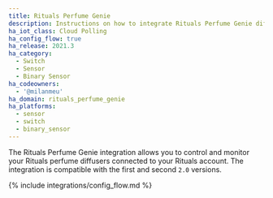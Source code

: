 ```yaml
---
title: Rituals Perfume Genie
description: Instructions on how to integrate Rituals Perfume Genie diffusers within Home Assistant.
ha_iot_class: Cloud Polling
ha_config_flow: true
ha_release: 2021.3
ha_category:
  - Switch
  - Sensor
  - Binary Sensor
ha_codeowners:
  - '@milanmeu'
ha_domain: rituals_perfume_genie
ha_platforms:
  - sensor
  - switch
  - binary_sensor
---
```


The Rituals Perfume Genie integration allows you to control and monitor your Rituals perfume diffusers connected to your Rituals account. The integration is compatible with the first and second `2.0` versions.

{% include integrations/config_flow.md %}
